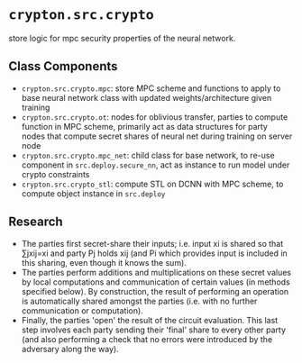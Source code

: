 # `crypton.src.crypto`
store logic for mpc security properties of the neural network. 

## Class Components
- `crypton.src.crypto.mpc`: store MPC scheme and functions to apply to base neural network class with updated weights/architecture given training
- `crypton.src.crypto.ot`: nodes for oblivious transfer, parties to compute function in MPC scheme, primarily act as data structures for party nodes that compute secret shares of neural net during training on server node
- `crypton.src.crypto.mpc_net`: child class for base network, to re-use component in `src.deploy.secure_nn`, act as instance to run model under crypto constraints
- `crypton.src.crypto_stl`: compute STL on DCNN with MPC scheme, to compute object instance in `src.deploy`


## Research
- The parties first secret-share their inputs; i.e. input xi is shared so that ∑jxij=xi and party Pj holds xij (and Pi which provides input is included in this sharing, even though it knows the sum).
- The parties perform additions and multiplications on these secret values by local computations and communication of certain values (in methods specified below). By construction, the result of performing an operation is automatically shared amongst the parties (i.e. with no further communication or computation).
- Finally, the parties 'open' the result of the circuit evaluation. This last step involves each party sending their 'final' share to every other party (and also performing a check that no errors were introduced by the adversary along the way).

